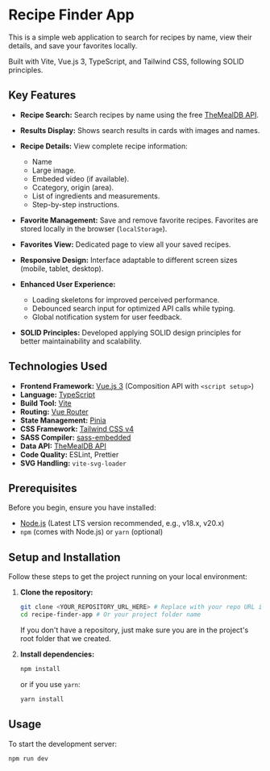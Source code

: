 # Recipe Finder App

This is a simple web application to search for recipes by name, view their details, and save your favorites locally.

Built with Vite, Vue.js 3, TypeScript, and Tailwind CSS, following SOLID principles.

## Key Features

- **Recipe Search:** Search recipes by name using the free [TheMealDB API](https://www.themealdb.com/api.php).

- **Results Display:** Shows search results in cards with images and names.

- **Recipe Details:** View complete recipe information:

  - Name
  - Large image.
  - Embeded video (if available).
  - Ccategory, origin (area).
  - List of ingredients and measurements.
  - Step-by-step instructions.

- **Favorite Management:** Save and remove favorite recipes. Favorites are stored locally in the browser (`localStorage`).

- **Favorites View:** Dedicated page to view all your saved recipes.

- **Responsive Design:** Interface adaptable to different screen sizes (mobile, tablet, desktop).

- **Enhanced User Experience:**

  - Loading skeletons for improved perceived performance.
  - Debounced search input for optimized API calls while typing.
  - Global notification system for user feedback.

- **SOLID Principles:** Developed applying SOLID design principles for better maintainability and scalability.

## Technologies Used

- **Frontend Framework:** [Vue.js 3](https://vuejs.org/) (Composition API with `<script setup>`)
- **Language:** [TypeScript](https://www.typescriptlang.org/)
- **Build Tool:** [Vite](https://vitejs.dev/)
- **Routing:** [Vue Router](https://router.vuejs.org/)
- **State Management:** [Pinia](https://pinia.vuejs.org/)
- **CSS Framework:** [Tailwind CSS v4](https://tailwindcss.com/)
- **SASS Compiler:** [sass-embedded](https://www.npmjs.com/package/sass-embedded)
- **Data API:** [TheMealDB API](https://www.themealdb.com/api.php)
- **Code Quality:** ESLint, Prettier
- **SVG Handling:** `vite-svg-loader`

## Prerequisites

Before you begin, ensure you have installed:

- [Node.js](https://nodejs.org/) (Latest LTS version recommended, e.g., v18.x, v20.x)
- `npm` (comes with Node.js) or `yarn` (optional)

## Setup and Installation

Follow these steps to get the project running on your local environment:

1.  **Clone the repository:**

    ```bash
    git clone <YOUR_REPOSITORY_URL_HERE> # Replace with your repo URL if you upload it
    cd recipe-finder-app # Or your project folder name
    ```

    If you don't have a repository, just make sure you are in the project's root folder that we created.

2.  **Install dependencies:**
    ```bash
    npm install
    ```
    or if you use `yarn`:
    ```bash
    yarn install
    ```

## Usage

To start the development server:

```bash
npm run dev
```
